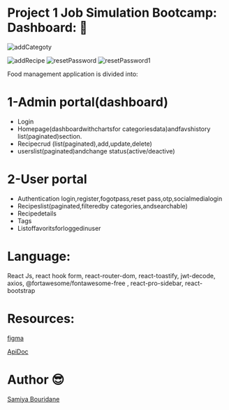 # Project 1 Job Simulation Bootcamp: Dashboard: :wave:
![addCategoty](https://github.com/SAMIYAghb/Food_React-app/assets/95091637/77617f69-bc24-4fb7-b424-9aa4f7a59041)


![addRecipe](https://github.com/SAMIYAghb/Food_React-app/assets/95091637/0544672d-aefb-4de4-850e-3bba206ce262)
![resetPassword](https://github.com/SAMIYAghb/Food_React-app/assets/95091637/acb5eb8a-a3ac-4a95-8596-a07aa9da9661)
![resetPassword1](https://github.com/SAMIYAghb/Food_React-app/assets/95091637/7a52a23a-23a7-4a86-ab60-86f7ea9e4973)

Food management application is divided into:

# 1-Admin portal(dashboard)

- Login
- Homepage(dashboardwithchartsfor
categoriesdata)andfavshistory
list(paginated)section.
- Recipecrud
(list(paginated),add,update,delete)
- userslist(paginated)andchange
status(active/deactive)

# 2-User portal
- Authentication
login,register,fogotpass,reset
pass,otp,socialmedialogin
- Recipeslist(paginated,filteredby
categories,andsearchable)
- Recipedetails
- Tags
- Listoffavoritsforloggedinuser

# Language:
React Js, react hook form, react-router-dom, react-toastify, jwt-decode, axios, @fortawesome/fontawesome-free , react-pro-sidebar, react-bootstrap

# Resources:

[figma](https://bit.ly/3SFRuIF)

[ApiDoc](http://upskilling-egypt.com:3002/docs)

# Author :sunglasses:
[Samiya Bouridane](https://www.linkedin.com/in/samiyab/)

